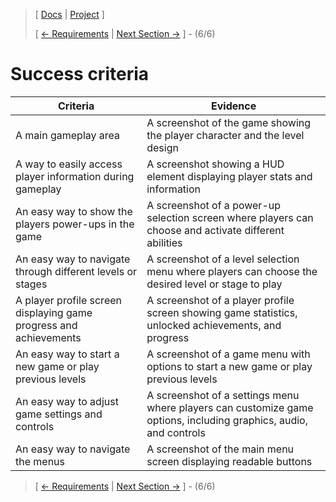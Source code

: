 ﻿> [ [Docs](https://github.com/WolfDen133/NEA-Docs/) | [Project](https://github.com/WolfDen133/NEA-Game) ]
>
> [ [<- Requirements](Requirements.md)  |  [Next Section ->](../README.md) ] - (6/6)

# Success criteria

| Criteria                                                          | Evidence                                                                                                          |
|-------------------------------------------------------------------|-------------------------------------------------------------------------------------------------------------------|
| A main gameplay area                                              | A screenshot of the game showing the player character and the level design                                        |
| A way to easily access player information during gameplay         | A screenshot showing a HUD element displaying player stats and information                                        |
| An easy way to show the players power-ups in the game             | A screenshot of a power-up selection screen where players can choose and activate different abilities             |
| An easy way to navigate through different levels or stages        | A screenshot of a level selection menu where players can choose the desired level or stage to play                |
| A player profile screen displaying game progress and achievements | A screenshot of a player profile screen showing game statistics, unlocked achievements, and progress              |
| An easy way to start a new game or play previous levels           | A screenshot of a game menu with options to start a new game or play previous levels                              |
| An easy way to adjust game settings and controls                  | A screenshot of a settings menu where players can customize game options, including graphics, audio, and controls |
| An easy way to navigate the menus                                 | A screenshot of the main menu screen displaying readable buttons                                                  |

> [ [<- Requirements](Requirements.md)  |  [Next Section ->](../README.md) ] - (6/6)